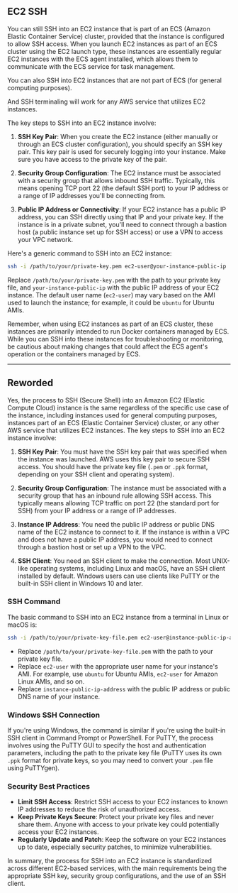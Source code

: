 
## EC2 SSH

You can still SSH into an EC2 instance that is part of an ECS (Amazon Elastic Container Service) cluster, provided that the instance is configured to allow SSH access. When you launch EC2 instances as part of an ECS cluster using the EC2 launch type, these instances are essentially regular EC2 instances with the ECS agent installed, which allows them to communicate with the ECS service for task management. 

You can also SSH into EC2 instances that are not part of ECS (for general computing purposes).

And SSH terminaling will work for any AWS service that utilizes EC2 instances. 

The key steps to SSH into an EC2 instance involve:


1. **SSH Key Pair**: When you create the EC2 instance (either manually or through an ECS cluster configuration), you should specify an SSH key pair. This key pair is used for securely logging into your instance. Make sure you have access to the private key of the pair.

2. **Security Group Configuration**: The EC2 instance must be associated with a security group that allows inbound SSH traffic. Typically, this means opening TCP port 22 (the default SSH port) to your IP address or a range of IP addresses you'll be connecting from.

3. **Public IP Address or Connectivity**: If your EC2 instance has a public IP address, you can SSH directly using that IP and your private key. If the instance is in a private subnet, you'll need to connect through a bastion host (a public instance set up for SSH access) or use a VPN to access your VPC network.

Here's a generic command to SSH into an EC2 instance:

```sh
ssh -i /path/to/your/private-key.pem ec2-user@your-instance-public-ip
```

Replace `/path/to/your/private-key.pem` with the path to your private key file, and `your-instance-public-ip` with the public IP address of your EC2 instance. The default user name (`ec2-user`) may vary based on the AMI used to launch the instance; for example, it could be `ubuntu` for Ubuntu AMIs.

Remember, when using EC2 instances as part of an ECS cluster, these instances are primarily intended to run Docker containers managed by ECS. While you can SSH into these instances for troubleshooting or monitoring, be cautious about making changes that could affect the ECS agent's operation or the containers managed by ECS.


---

## Reworded

Yes, the process to SSH (Secure Shell) into an Amazon EC2 (Elastic Compute Cloud) instance is the same regardless of the specific use case of the instance, including instances used for general computing purposes, instances part of an ECS (Elastic Container Service) cluster, or any other AWS service that utilizes EC2 instances. The key steps to SSH into an EC2 instance involve:

1. **SSH Key Pair**: You must have the SSH key pair that was specified when the instance was launched. AWS uses this key pair to secure SSH access. You should have the private key file (`.pem` or `.ppk` format, depending on your SSH client and operating system).

2. **Security Group Configuration**: The instance must be associated with a security group that has an inbound rule allowing SSH access. This typically means allowing TCP traffic on port 22 (the standard port for SSH) from your IP address or a range of IP addresses.

3. **Instance IP Address**: You need the public IP address or public DNS name of the EC2 instance to connect to it. If the instance is within a VPC and does not have a public IP address, you would need to connect through a bastion host or set up a VPN to the VPC.

4. **SSH Client**: You need an SSH client to make the connection. Most UNIX-like operating systems, including Linux and macOS, have an SSH client installed by default. Windows users can use clients like PuTTY or the built-in SSH client in Windows 10 and later.

### SSH Command

The basic command to SSH into an EC2 instance from a terminal in Linux or macOS is:

```sh
ssh -i /path/to/your/private-key-file.pem ec2-user@instance-public-ip-address
```

- Replace `/path/to/your/private-key-file.pem` with the path to your private key file.
- Replace `ec2-user` with the appropriate user name for your instance's AMI. For example, use `ubuntu` for Ubuntu AMIs, `ec2-user` for Amazon Linux AMIs, and so on.
- Replace `instance-public-ip-address` with the public IP address or public DNS name of your instance.

### Windows SSH Connection

If you're using Windows, the command is similar if you're using the built-in SSH client in Command Prompt or PowerShell. For PuTTY, the process involves using the PuTTY GUI to specify the host and authentication parameters, including the path to the private key file (PuTTY uses its own `.ppk` format for private keys, so you may need to convert your `.pem` file using PuTTYgen).

### Security Best Practices

- **Limit SSH Access**: Restrict SSH access to your EC2 instances to known IP addresses to reduce the risk of unauthorized access.
- **Keep Private Keys Secure**: Protect your private key files and never share them. Anyone with access to your private key could potentially access your EC2 instances.
- **Regularly Update and Patch**: Keep the software on your EC2 instances up to date, especially security patches, to minimize vulnerabilities.

In summary, the process for SSH into an EC2 instance is standardized across different EC2-based services, with the main requirements being the appropriate SSH key, security group configurations, and the use of an SSH client.